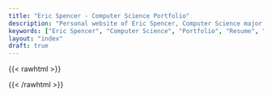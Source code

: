 ```yaml
---
title: "Eric Spencer - Computer Science Portfolio"
description: "Personal website of Eric Spencer, Computer Science major at Loyola University Chicago. View my projects, resume, and technical skills."
keywords: ["Eric Spencer", "Computer Science", "Portfolio", "Resume", "Software Developer", "Loyola University Chicago"]
layout: "index"
draft: true
---
```


{{< rawhtml >}}
<!-- Structured data for better SEO -->
<script type="application/ld+json">
{
  "@context": "https://schema.org",
  "@type": "Person",
  "name": "Eric Spencer",
  "url": "https://ericspencer00.github.io",
  "sameAs": [
    "https://espencer.me",
    "https://github.com/EricSpencer00",
    "https://www.linkedin.com/in/EricSpencer00"
  ],
  "image": "https://ericspencer00.github.io/images/avatar.jpeg",
  "jobTitle": "Computer Science Student",
  "worksFor": {
    "@type": "Organization",
    "name": "Loyola University Chicago"
  },
  "alumniOf": {
    "@type": "Organization",
    "name": "Loyola University Chicago"
  },
  "email": "ericspencer1450@gmail.com",
  "description": "Computer Science student at Loyola University Chicago, class of 2026",
  "knowsAbout": ["Java", "Spring Boot", "Python", "Web Development", "Software Engineering"],
  "mainEntityOfPage": {
    "@type": "WebPage",
    "@id": "https://ericspencer00.github.io"
  }
}
</script>

<!-- Additional metadata for SEO -->
<meta name="author" content="Eric Spencer">
<meta name="description" content="Personal website of Eric Spencer, Computer Science student at Loyola University Chicago specializing in software development and programming.">
<meta name="keywords" content="Eric Spencer, Eric Spencer Portfolio, Eric Spencer Developer, Eric Spencer Software Engineer, Eric Spencer Loyola, Computer Science, Portfolio">
{{< /rawhtml >}}